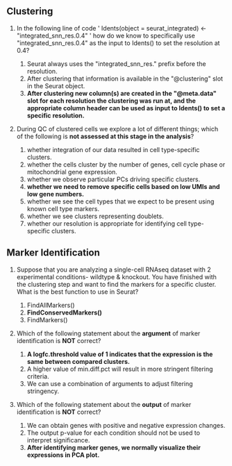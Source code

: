 ## Clustering
1. In the following line of code ' Idents(object = seurat_integrated) <- "integrated_snn_res.0.4" ' how do we know to specifically use "integrated_snn_res.0.4" as the input to Idents() to set the resolution at 0.4?
    1. Seurat always uses the "integrated_snn_res." prefix before the resolution.
    1. After clustering that information is available in the "@clustering" slot in the Seurat object.
    1. **After clustering new column(s) are created in the "@meta.data" slot for each resolution the clustering was run at, and the appropriate column header can be used as input to Idents() to set a specific resolution.**

1. During QC of clustered cells we explore a lot of different things; which of the following is **not assessed at this stage in the analysis**?
    1. whether integration of our data resulted in cell type-specific clusters.
    1. whether the cells cluster by the number of genes, cell cycle phase or mitochondrial gene expression.
    1. whether we observe particular PCs driving specific clusters.
    1. **whether we need to remove specific cells based on low UMIs and low gene numbers.**
    1. whether we see the cell types that we expect to be present using known cell type markers.
    1. whether we see clusters representing doublets.
    1. whether our resolution is appropriate for identifying cell type-specific clusters.

## Marker Identification
1. Suppose that you are analyzing a single-cell RNAseq dataset with 2 experimental conditions- wildtype & knockout. You have finished with the clustering step and want to find the markers for a specific cluster. What is the best function to use in Seurat?
    1. FindAllMarkers() 
    1. **FindConservedMarkers()**
    1. FindMarkers()
    
2. Which of the following statement about the **argument** of marker identification is **NOT** correct?
    1. **A logfc.threshold value of 1 indicates that the expression is the same between compared clusters.**
    1. A higher value of min.diff.pct will result in more stringent filtering criteria.
    1. We can use a combination of arguments to adjust filtering stringency. 

3. Which of the following statement about the **output** of marker identification is **NOT** correct?
    1. We can obtain genes with positive and negative expression changes.
    1. The output p-value for each condition should not be used to interpret significance.
    1. **After identifying marker genes, we normally visualize their expressions in PCA plot.**
